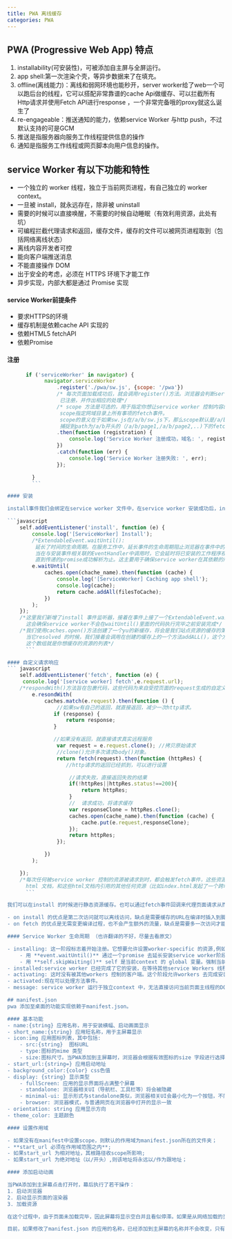 ```yaml
---
title: PWA 离线缓存
categories: PWA
---
```

## PWA (Progressive Web App) 特点
1. installability(可安装性)，可被添加自主屏与全屏运行。
2. app shell:第一次渲染个壳，等异步数据来了在填充。
3. offline(离线能力)：离线和弱网环境也能秒开，server worker给了web一个可以跑后台的线程，它可以搭配非常靠谱的cache Api做缓存、可以拦截所有Http请求并使用Fetch API进行response ，一个非常完备哦的proxy就这么诞生了
4. re-engageable：推送通知的能力，依赖service Worker 与http push，不过默认支持的可是GCM
5. 推送是指服务器向服务工作线程提供信息的操作
6. 通知是指服务工作线程或网页脚本向用户信息的操作。

<!--more-->

## service Worker 有以下功能和特性
- 一个独立的 worker 线程，独立于当前网页进程，有自己独立的 worker context。
- 一旦被 install，就永远存在，除非被 uninstall
- 需要的时候可以直接唤醒，不需要的时候自动睡眠（有效利用资源，此处有坑）
- 可编程拦截代理请求和返回，缓存文件，缓存的文件可以被网页进程取到（包括网络离线状态）
- 离线内容开发者可控
- 能向客户端推送消息
- 不能直接操作 DOM
- 出于安全的考虑，必须在 HTTPS 环境下才能工作
- 异步实现，内部大都是通过 Promise 实现

#### service Worker前提条件

- 要求HTTPS的环境
- 缓存机制是依赖cache API 实现的
- 依赖HTML5 fetchAPI
- 依赖Promise

#### 注册
```javascript
      if ('serviceWorker' in navigator) {
            navigator.serviceWorker
                .register('./pwa/sw.js', {scope: '/pwa'})
                /* 每次页面加载成功后，就会调用register()方法。浏览器会判断service Worker线程是否
                 已注册，并作出相应的处理*/
                /* scope 方法是可选的，用于指定你想让service worker 控制内容的子目录。service worker 线程将接受
                 scope指定网域目录上所有事项的fetch事件。
                 scope的意义在于如果sw.js在/a/b/sw.js下，那么scope默认是/a/b,那么service worker 线程只能
                 捕捉到path为/a/b开头的（/a/b/page1,/a/b/page2,..)下的fetch事件*/
                .then(function (registration) {
                    console.log('Service Worker 注册成功，域名: ', registration.scope);
                })
                .catch(function (err) {
                    console.log('Service Worker 注册失败: ', err);
                });

        }
        ```

#### 安装

install事件我们会绑定在service worker 文件中，在service worker 安装成功后，install事件被触发。**install事件一般是被用来填充你的浏览器的离线缓存能力。**为了达到这个目的，我们使用了service worker 新的标志性的存储**cache API** ——一个service worker上的全局对象，**它使我们可以存储网络响应发来的资源，并且根据他们的请求来生成key。**这个 API 和浏览器的标准的缓存工作原理很相似，但是是只对应你的站点的域的。它会一直持久存在，直到你告诉它不再存储，你拥有全部的控制权。

```javascript
    self.addEventListener('install', function (e) {
        console.log('[ServiceWorker] Install');
        /*ExtendableEvent.waitUntil():
         延长了时间的生命周期。在服务工作中，延长事件的生命周期阻止浏览器在事件中的一部操作完成之前终止service worker。
         当在与安装事件相关联的EventHandler中调用时，它会延时将已安装的工作程序视为安装，
         直到传递的promise成功解析为止。这主要用于确保service worker在其依赖的所有核心高速缓存填充之前不会被考虑安装*/
        e.waitUntil(
            caches.open(chache_name).then(function (cache) {
                console.log('[ServiceWorker] Caching app shell');
                console.log(cache);
                return cache.addAll(filesToCache);
            })
        );
    });
    /*这里我们新增了install 事件监听器，接着在事件上接了一个ExtendableEvent.waitUntil()方法
      这会确保service worker不会在waitUntil()里面的代码执行完毕之前安装完成*/
    /*我们使用caches.open()方法创建了一个yu的新缓存，将会是我们站点资源的缓存的第一个版本。它返回了一个创建缓存的promise,
      当它resolved 的时候，我们接着会调用在创建的缓存上的一个方法addALL()，这个方法的参数是一个由一组相对于origin的URL组成的数组，
      这个数组就是你想缓存的资源的列表*/
      ```

#### 自定义请求响应
``` javascript
    self.addEventListener('fetch', function (e) {
     console.log('[service worker] fetch',e.request.url);
    /*respondWith()方法旨在包裹代码，这些代码为来自受控页面的request生成的自定义的response。用来劫持我们的http响应*/
        e.resondWith(
            caches.match(e.request).then(function () {
                //如果sw有自己的返回，就直接返回，减少一次http请求。
               if (response) {
                   return response;
               }

               //如果没有返回，就直接请求真实远程服务
                var request = e.request.clone(); //拷贝原始请求
                //clone()允许多次请求body()对象。
                return fetch(request).then(function (httpRes) {
                   //http请求的返回已经抓到，可以进行设置

                    //请求失败，直接返回失败的结果
                    if(!httpRes||httpRes.status!==200){
                        return httpRes;
                    }
                    //  请求成功，将请求缓存
                    var responseClone = httpRes.clone();
                    caches.open(cache_name).then(function (cache) {
                        cache.put(e.request,responseClone);
                    });
                    return httpRes;
                });

            })
        );

    });
    /*每次任何被service worker 控制的资源被请求到时，都会触发fetch事件，这些资源包括了指定的scope内的
      html 文档，和这些html文档内引用的其他任何资源（比如index.html发起了一个跨域的请求来嵌入一张图片，这个也会通过service worker*/
      ```

我们可以在install 的时候进行静态资源缓存。也可以通过fetch事件回调来代理页面请求从而实现动态资源缓存:

- on install 的优点是第二次访问就可以离线访问，缺点是需要缓存的URL在编译时插入到脚本中，增加代码量和降低可维护性。
- on fetch 的优点是无需变更编译过程，也不会产生额外的流量，缺点是需要多一次访问才能离线访问。

#### Service Worker 生命周期 （也许翻译的不好，尽量去看原文）

- installing: 这一阶段标志着开始注册。它想要允许设置worker-specific 的资源,例如离线模式的caches.
    - 用 **event.waitUntil()** 通过一个promise 去延长安装service worker阶段直到e.waitUntil()里的代码执行完毕。如果所有资源安装成功缓存则安装成功，否则安装失败，则无法激活service worker。
    - 用 **self.skipWaiting()** self 是当前context 的 global 变量。强制当前处于waiting 状态的脚本进入activate状态。
- installed:service worker 已经完成了它的安装，在等待其他service Workers 线程被关闭。
- activating: 这时没有被其他workers 控制的客户端。这个阶段允许workers 去完成安装并且清理其他 worker以及关联缓存的就缓存资源，等待新的service worker线程被激活。
- activated:现在可以处理方法事件。
- message: service worker 运行于独立context 中，无法直接访问当前页面主线程的DOM信息，但是通过postMessageAPI ,可以实现他们之间的消息传递，这样主线程就可以接受service worker 的指令操作DOM。

## manifest.json
pwa 添加至桌面的功能实现依赖于manifest.json。

#### 基本功能
- name:{string} 应用名称，用于安装横幅、启动画面显示
- short_name:{string} 应用短名称，用于主屏幕显示
- icon:img 应用图标列表，其中包括:
    - src:{string}  图标URL
    - type:图标的mime 类型
    - size:图标尺寸。当PWA添加到主屏幕时，浏览器会根据有效图标的size 字段进行选择，如果匹配到的图标路径错误，将会显示浏览器默认icon。
- start_url:{string=} 应用启动地址
- background_color:{color} css色值
- display: {string} 显示类型
    - fullScreen: 应用的显示界面将占满整个屏幕
    - standalone: 浏览器相关UI（导航栏、工具栏等）将会被隐藏
    - minimal-ui: 显示形式与standalone类似，浏览器相关UI会最小化为一个按钮，不同浏览器在实现上略有不同
    - browser: 浏览器模式，与普通网页在浏览器中打开的显示一致
- orientation: string 应用显示方向
- theme_color: 主题颜色

#### 设置作用域

- 如果没有在manifest中设置scope，则默认的作用域为manifest.json所在的文件夹；
- **start_url 必须在作用域范围之内**;
- 如果start_url 为相对地址，其根路径收scope所影响;
- 如果start_url 为绝对地址（以/开头）,则该地址将永远以/作为跟地址；

#### 添加启动动画

当PWA添加到主屏幕点击打开时，幕后执行了若干操作：
1. 启动浏览器
2. 启动显示页面的渲染器
3. 加载资源

在这个过程中，由于页面未加载完毕，因此屏幕将显示空白并且看似停滞。如果是从网络加载的页面资源，白屏过程将会变得更加明显。因此 PWA 提供了启动画面功能，用标题、颜色和图像组成的画面来替代白屏，提升用户体验。

目前，如果修改了manifest.json 的应用的名称，已经添加到主屏幕的名称并不会改变，只有当用户重新添加到桌面时，更改后的名称才会显示出来。但是未来版本的chrome 支持自动更新。





